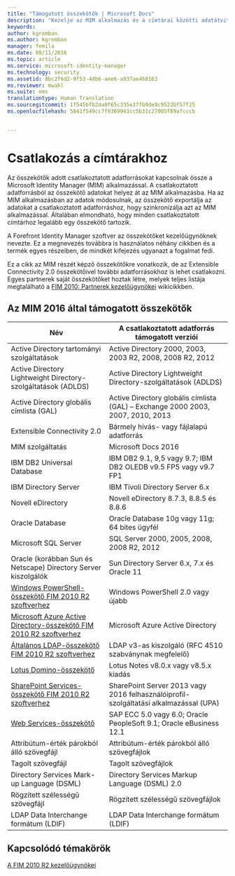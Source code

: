 ```yaml
---
title: "Támogatott összekötők | Microsoft Docs"
description: "Kezelje az MIM alkalmazás és a címtárai közötti adatátvitelt összekötők használatával."
keywords: 
author: kgremban
ms.author: kgremban
manager: femila
ms.date: 08/11/2016
ms.topic: article
ms.service: microsoft-identity-manager
ms.technology: security
ms.assetid: 8bc2f6d2-9f53-4db6-aee6-a937ae468163
ms.reviewer: mwahl
ms.suite: ems
translationtype: Human Translation
ms.sourcegitcommit: 1f545bfb2da0f65c335e37fb9de9c9522bf57f25
ms.openlocfilehash: 5841f549cc7f9369943cc5b31c27005f89afcccb


---
```


# <a name="connect-to-your-directories"></a>Csatlakozás a címtárakhoz

Az összekötők adott csatlakoztatott adatforrásokat kapcsolnak össze a Microsoft Identity Manager (MIM) alkalmazással. A csatlakoztatott adatforrásból az összekötő adatokat helyez át az MIM alkalmazásba. Ha az MIM alkalmazásban az adatok módosulnak, az összekötő exportálja az adatokat a csatlakoztatott adatforráshoz, hogy szinkronizálja azt az MIM alkalmazással. Általában elmondható, hogy minden csatlakoztatott címtárhoz legalább egy összekötő tartozik.

A Forefront Identity Manager szoftver az összekötőket kezelőügynöknek nevezte. Ez a megnevezés továbbra is használatos néhány cikkben és a termék egyes részeiben, de mindkét kifejezés ugyanazt a fogalmat fedi.

Ez a cikk az MIM részét képző összekötőkre vonatkozik, de az Extensible Connectivity 2.0 összekötőivel további adatforrásokhoz is lehet csatlakozni. Egyes partnerek saját összekötőket hoztak létre, melyek teljes listája megtalálható a [FIM 2010: Partnerek kezelőügynökei](http://social.technet.microsoft.com/wiki/contents/articles/1589.fim-2010-management-agents-from-partners.aspx) wikicikkben.

## <a name="supported-connectors-in-mim-2016"></a>Az MIM 2016 által támogatott összekötők

| Név | A csatlakoztatott adatforrás támogatott verziói |
| ---- | ----------------------------------------------- |
| Active Directory tartományi szolgáltatások | Active Directory 2000, 2003, 2003 R2, 2008, 2008 R2, 2012 |
| Active Directory Lightweight Directory-szolgáltatások (ADLDS) | Active Directory Lightweight Directory-szolgáltatások (ADLDS) |
| Active Directory globális címlista (GAL) | Active Directory globális címlista (GAL) – Exchange 2000 2003, 2007, 2010, 2013 |
| Extensible Connectivity 2.0 | Bármely hívás- vagy fájlalapú adatforrás |
| MIM szolgáltatás | Microsoft Docs 2016 |
| IBM DB2 Universal Database | IBM DB2 9.1, 9,5 vagy 9.7; IBM DB2 OLEDB v9.5 FP5 vagy v9.7 FP1 |
| IBM Directory Server | IBM Tivoli Directory Server 6.x |
| Novell eDirectory | Novell eDirectory 8.7.3, 8.8.5 és 8.8.6 |
| Oracle Database | Oracle Database 10g vagy 11g; 64 bites ügyfél |
| Microsoft SQL Server | SQL Server 2000, 2005, 2008, 2008 R2, 2012 |
| Oracle (korábban Sun és Netscape) Directory Server kiszolgálók | Sun Directory Server 6.x, 7.x és Oracle 11 |
| [Windows PowerShell-összekötő FIM 2010 R2 szoftverhez](https://msdn.microsoft.com/en-us/library/dn640417.aspx) | Windows PowerShell 2.0 vagy újabb |
| [Microsoft Azure Active Directory-összekötő FIM 2010 R2 szoftverhez](https://msdn.microsoft.com/en-us/library/dn511001.aspx) | Microsoft Azure Active Directory |
| [Általános LDAP-összekötő FIM 2010 R2 szoftverhez](https://msdn.microsoft.com/en-us/library/dn510997.aspx) | LDAP v3-as kiszolgáló (RFC 4510 szabványnak megfelelő) |
| [Lotus Domino-összekötő](https://msdn.microsoft.com/en-us/library/hh859750.aspx) | Lotus Notes v8.0.x vagy v8.5.x kiadás |
| [SharePoint Services-összekötő FIM 2010 R2 szoftverhez](https://msdn.microsoft.com/en-us/library/dn511003.aspx) | SharePoint Server 2013 vagy 2016 felhasználóiprofil-szolgáltatási alkalmazással (UPA) |
| [Web Services-összekötő](https://www.microsoft.com/en-us/download/details.aspx?id=51495) | SAP ECC 5.0 vagy 6.0; Oracle PeopleSoft 9.1; Oracle eBusiness 12.1 |
| Attribútum-érték párokból álló szövegfájl | Attribútum-érték párokból álló szövegfájlok |
| Tagolt szövegfájl | Tagolt szövegfájlok |
| Directory Services Mark-up Language (DSML) | Directory Services Markup Language (DSML) 2.0 |
| Rögzített szélességű szövegfájl | Rögzített szélességű szövegfájlok |
| LDAP Data Interchange formátum (LDIF) | LDAP Data Interchange formátum (LDIF) |

## <a name="related-topics"></a>Kapcsolódó témakörök

[A FIM 2010 R2 kezelőügynökei](https://technet.microsoft.com/library/jj133885.aspx)



<!--HONumber=Nov16_HO2-->


